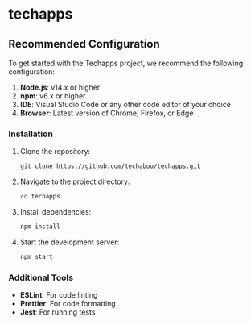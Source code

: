 # techapps

## Recommended Configuration

To get started with the Techapps project, we recommend the following configuration:

1. **Node.js**: v14.x or higher
2. **npm**: v6.x or higher
3. **IDE**: Visual Studio Code or any other code editor of your choice
4. **Browser**: Latest version of Chrome, Firefox, or Edge

### Installation

1. Clone the repository:
    ```sh
    git clone https://github.com/techaboo/techapps.git
    ```
2. Navigate to the project directory:
    ```sh
    cd techapps
    ```
3. Install dependencies:
    ```sh
    npm install
    ```
4. Start the development server:
    ```sh
    npm start
    ```

### Additional Tools

- **ESLint**: For code linting
- **Prettier**: For code formatting
- **Jest**: For running tests

